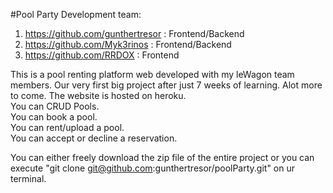 #Pool Party
Development team:

1. https://github.com/gunthertresor : Frontend/Backend
2. https://github.com/Myk3rinos : Frontend/Backend
3. https://github.com/RRDOX : Frontend


This is a pool renting platform web developed with my leWagon team members. Our very first big project after just 7 weeks of learning. Alot more to come.
The website is hosted on heroku.<br>
You can CRUD Pools.<br>
You can book a pool.<br>
You can rent/upload a pool.<br>
You can accept or decline a reservation.<br>

You can either freely download the zip file of the entire project or you can execute  "git clone git@github.com:gunthertresor/poolParty.git" on ur terminal.

